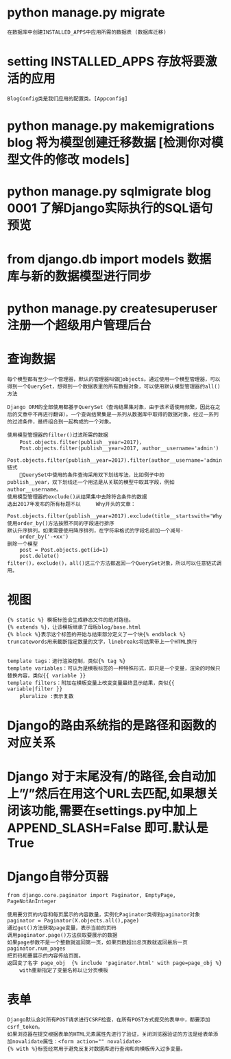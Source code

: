 #   python manage.py migrate
    在数据库中创建INSTALLED_APPS中应用所需的数据表 (数据库迁移)
# setting INSTALLED_APPS 存放将要激活的应用
    BlogConfig类是我们应用的配置类。[Appconfig]
# python manage.py makemigrations blog  将为模型创建迁移数据 [检测你对模型文件的修改                                                models]
# python manage.py sqlmigrate blog 0001 了解Django实际执行的SQL语句预览

# from django.db import models  数据库与新的数据模型进行同步

# python manage.py createsuperuser 注册一个超级用户管理后台

# 查询数据
    每个模型都有至少一个管理器，默认的管理器叫做🌂objects。通过使用一个模型管理器，可以得到一个QuerySet，想得到一个数据表里的所有数据对象，可以使用默认模型管理器的all()方法

    Django ORM的全部使用都基于QuerySet（查询结果集对象，由于该术语使用频繁，因此在之后的文章中不再进行翻译）。一个查询结果集是一系列从数据库中取得的数据对象，经过一系列的过滤条件，最终组合到一起构成的一个对象。

    使用模型管理器的filter()过滤所需的数据 
        Post.objects.filter(publish__year=2017)，
        Post.objects.filter(publish__year=2017, author__username='admin')
        Post.objects.filter(publish__year=2017).filter(author__username='admin') 链式
        🔺QuerySet中使用的条件查询采用双下划线写法，比如例子中的            publish__year，双下划线还一个用法是从关联的模型中取其字段，例如author__username。
    使用模型管理器的exclude()从结果集中去除符合条件的数据
    选出2017年发布的所有标题不以     Why开头的文章：
        Post.objects.filter(publish__year=2017).exclude(title__startswith='Why')
    使用order_by()方法按照不同的字段进行排序 
    默认升序排列，如果需要使用降序排列，在字符串格式的字段名前加一个减号-
        order_by('-+xx')
    删除一个模型 
        post = Post.objects.get(id=1)
        post.delete()
    filter()，exclude()，all()这三个方法都返回一个QuerySet对象，所以可以任意链式调用。



# 视图
    {% static %} 模板标签会生成静态文件的绝对路径。
    {% extends %}，让该模板继承了母版blog/base.html
    {% block %}表示这个标签的开始与结束部分定义了一个块{% endblock %}
    truncatewords用来截断指定数量的文字，linebreaks将结果带上一个HTML换行

    
    template tags：进行渲染控制，类似{% tag %}
    template variables：可认为是模板标签的一种特殊形式，即只是一个变量，渲染的时候只替换内容，类似{{ variable }}
    template filters：附加在模板变量上改变变量最终显示结果，类似{{ variable|filter }}
        pluralize :表示复数

# Django的路由系统指的是路径和函数的对应关系
# Django 对于末尾没有/的路径,会自动加上”/”然后在用这个URL去匹配,如果想关闭该功能,需要在settings.py中加上 APPEND_SLASH=False 即可.默认是True

# Django自带分页器
    from django.core.paginator import Paginator, EmptyPage, PageNotAnInteger

    使用要分页的内容和每页展示的内容数量，实例化Paginator类得到paginator对象 paginator = Paginator(X.objects.all(),page)
    通过get()方法获取page变量，表示当前的页码
    调用paginator.page()方法获取要展示的数据
    如果page参数不是一个整数就返回第一页，如果页数超出总页数就返回最后一页 paginator.num_pages
    把页码和要展示的内容传给页面。
    返回变了名字 page_obj  {% include 'paginator.html' with page=page_obj %}
        with重新指定了变量名称以让分页模板
    
# 表单 
    Django默认会对所有POST请求进行CSRF检查，在所有POST方式提交的表单中，都要添加csrf_token。
    如果浏览器在提交根据表单的HTML元素属性先进行了验证，关闭浏览器验证的方法是给表单添加novalidate属性：<form action="" novalidate>
    {% with %}标签经常用于避免反复对数据库进行查询和向模板传入过多变量。